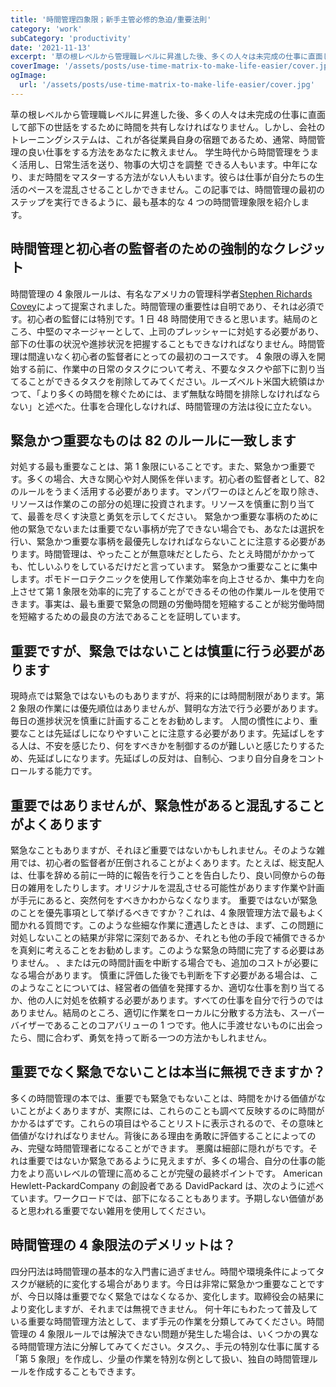 ```yaml
---
title: '時間管理四象限；新手主管必修的急迫/重要法則'
category: 'work'
subCategory: 'productivity'
date: '2021-11-13'
excerpt: '草の根レベルから管理職レベルに昇進した後、多くの人々は未完成の仕事に直面して部下の世話をするために時間を共有しなければなりません。しかし、会社のトレーニングシステムは、これが各従業員自身の宿題であるため、通常、時間管理の良い仕事をする方法をあなたに教えません...'
coverImage: '/assets/posts/use-time-matrix-to-make-life-easier/cover.jpg'
ogImage:
  url: '/assets/posts/use-time-matrix-to-make-life-easier/cover.jpg'
---
```


草の根レベルから管理職レベルに昇進した後、多くの人々は未完成の仕事に直面して部下の世話をするために時間を共有しなければなりません。しかし、会社のトレーニングシステムは、これが各従業員自身の宿題であるため、通常、時間管理の良い仕事をする方法をあなたに教えません。
学生時代から時間管理をうまく活用し、日常生活を送り、物事の大切さを調整 ​​ できる人もいます。中年になり、まだ時間をマスターする方法がない人もいます。彼らは仕事が自分たちの生活のペースを混乱させることしかできません。この記事では、時間管理の最初のステップを実行できるように、最も基本的な 4 つの時間管理象限を紹介します。

## 時間管理と初心者の監督者のための強制的なクレジット

時間管理の 4 象限ルールは、有名なアメリカの管理科学者[Stephen Richards Covey](https://en.wikipedia.org/wiki/Stephen_Covey)によって提案されました。時間管理の重要性は自明であり、それは必須です。初心者の監督には特別です。1 日 48 時間使用できると思います。結局のところ、中堅のマネージャーとして、上司のプレッシャーに対処する必要があり、部下の仕事の状況や進捗状況を把握することもできなければなりません。時間管理は間違いなく初心者の監督者にとっての最初のコースです。
4 象限の導入を開始する前に、作業中の日常のタスクについて考え、不要なタスクや部下に割り当てることができるタスクを削除してみてください。ルーズベルト米国大統領はかつて、「より多くの時間を稼ぐためには、まず無駄な時間を排除しなければならない」と述べた。仕事を合理化しなければ、時間管理の方法は役に立たない。

## 緊急かつ重要なものは 82 のルールに一致します

対処する最も重要なことは、第 1 象限にいることです。また、緊急かつ重要です。多くの場合、大きな関心や対人関係を伴います。初心者の監督者として、82 のルールをうまく活用する必要があります。マンパワーのほとんどを取り除き、リソースは作業のこの部分の処理に投資されます。リソースを慎重に割り当てて、最善を尽くす決意と勇気を示してください。
緊急かつ重要な事柄のために他の緊急でないまたは重要でない事柄が完了できない場合でも、あなたは選択を行い、緊急かつ重要な事柄を最優先しなければならないことに注意する必要があります。時間管理は、やったことが無意味だとしたら、たとえ時間がかかっても、忙しいふりをしているだけだと言っています。
緊急かつ重要なことに集中します。ポモドーロテクニックを使用して作業効率を向上させるか、集中力を向上させて第 1 象限を効率的に完了することができるその他の作業ルールを使用できます。事実は、最も重要で緊急の問題の労働時間を短縮することが総労働時間を短縮するための最良の方法であることを証明しています。

## 重要ですが、緊急ではないことは慎重に行う必要があります

現時点では緊急ではないものもありますが、将来的には時間制限があります。第 2 象限の作業には優先順位はありませんが、賢明な方法で行う必要があります。毎日の進捗状況を慎重に計画することをお勧めします。
人間の慣性により、重要なことは先延ばしになりやすいことに注意する必要があります。先延ばしをする人は、不安を感じたり、何をすべきかを制御するのが難しいと感じたりするため、先延ばしになります。先延ばしの反対は、自制心、つまり自分自身をコントロールする能力です。

## 重要ではありませんが、緊急性があると混乱することがよくあります

緊急なこともありますが、それほど重要ではないかもしれません。そのような雑用では、初心者の監督者が圧倒されることがよくあります。たとえば、総支配人は、仕事を辞める前に一時的に報告を行うことを告白したり、良い同僚からの毎日の雑用をしたりします。オリジナルを混乱させる可能性があります作業や計画が手元にあると、突然何をすべきかわからなくなります。
重要ではないが緊急のことを優先事項として挙げるべきですか？これは、4 象限管理方法で最もよく聞かれる質問です。このような些細な作業に遭遇したときは、まず、この問題に対処しないことの結果が非常に深刻であるか、それとも他の手段で補償できるかを真剣に考えることをお勧めします。このような緊急の時間に完了する必要はありません。 、または元の時間計画を中断する場合でも、追加のコストが必要になる場合があります。
慎重に評価した後でも判断を下す必要がある場合は、このようなことについては、経営者の価値を発揮するか、適切な仕事を割り当てるか、他の人に対処を依頼する必要があります。すべての仕事を自分で行うのではありません。結局のところ、適切に作業をローカルに分散する方法も、スーパーバイザーであることのコアバリューの 1 つです。他人に手渡せないものに出会ったら、間に合わず、勇気を持って断る一つの方法かもしれません。

## 重要でなく緊急でないことは本当に無視できますか？

多くの時間管理の本では、重要でも緊急でもないことは、時間をかける価値がないことがよくありますが、実際には、これらのことも調べて反映するのに時間がかかるはずです。これらの項目はやることリストに表示されるので、その意味と価値がなければなりません。背後にある理由を勇敢に評価することによってのみ、完璧な時間管理者になることができます。
悪魔は細部に隠れがちです。それは重要ではないか緊急であるように見えますが、多くの場合、自分の仕事の能力をより高いレベルの管理に高めることが完璧の最終ポイントです。 American Hewlett-PackardCompany の創設者である DavidPackard は、次のように述べています。ワークロードでは、部下になることもあります。予期しない価値があると思われる重要でない雑用を使用してください。

## 時間管理の 4 象限法のデメリットは？

四分円法は時間管理の基本的な入門書に過ぎません。時間や環境条件によってタスクが継続的に変化する場合があります。今日は非常に緊急かつ重要なことですが、今日以降は重要でなく緊急ではなくなるか、変化します。取締役会の結果により変化しますが、それまでは無視できません。
何十年にもわたって普及している重要な時間管理方法として、まず手元の作業を分類してみてください。時間管理の 4 象限ルールでは解決できない問題が発生した場合は、いくつかの異なる時間管理方法に分解してみてください。タスク。、手元の特別な仕事に属する「第 5 象限」を作成し、少量の作業を特別な例として扱い、独自の時間管理ルールを作成することもできます。
